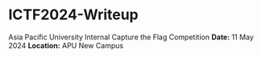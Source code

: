 # ICTF2024-Writeup
Asia Pacific University Internal Capture the Flag Competition 
**Date:** 11 May 2024 
**Location:** APU New Campus
